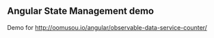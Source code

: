 ﻿## Angular State Management demo

Demo for http://oomusou.io/angular/observable-data-service-counter/

